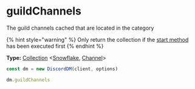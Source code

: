 # guildChannels

The guild channels cached that are located in the category

{% hint style="warning" %}
Only return the collection if the [start method](../methods/start.md) has been executed first
{% endhint %}

**Type:** [Collection](https://discord.js.org/#/docs/collection/master/class/Collection) &lt;[Snowflake](https://discord.js.org/#/docs/main/stable/typedef/Snowflake), [Channel](https://discord.js.org/#/docs/main/stable/class/Channel)&gt;

```javascript
const dm = new DiscordDM(client, options)

dm.guildChannels
```

